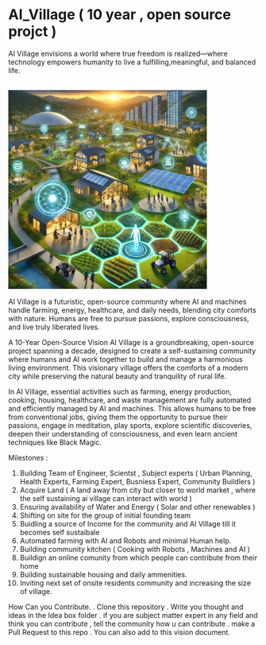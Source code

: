 # AI_Village ( 10 year , open source projct )
AI Village envisions a world where true freedom is realized—where technology empowers humanity to live a fulfilling,meaningful, and balanced life.

<br>
<img src="images/aivillage.png" alt="AI Village" width="400" height="400">

AI Village is a futuristic, open-source community where AI and machines handle farming, energy, healthcare, and daily needs, blending city comforts with nature. Humans are free to pursue passions, explore consciousness, and live truly liberated lives.

A 10-Year Open-Source Vision
AI Village is a groundbreaking, open-source project spanning a decade, designed to create a self-sustaining community where humans and AI work together to build and manage a harmonious living environment. This visionary village offers the comforts of a modern city while preserving the natural beauty and tranquility of rural life.

In AI Village, essential activities such as farming, energy production, cooking, housing, healthcare, and waste management are fully automated and efficiently managed by AI and machines. This allows humans to be free from conventional jobs, giving them the opportunity to pursue their passions, engage in meditation, play sports, explore scientific discoveries, deepen their understanding of consciousness, and even learn ancient techniques like Black Magic.

Milestones : 
1. Building Team of Engineer, Scientst , Subject experts ( Urban Planning, Health Experts, Farming Expert, Busniess Expert, Community Buildlers )
2. Acquire Land  ( A land away from city but closer to world market , where the self sustaining ai village can interact with world )
3. Ensuring availability of Water and Energy ( Solar and other renewables )
4. Shifting on site for the group of initial founding team
5. Buidling a source of Income for the community and AI Village till it becomes self sustaibale
6. Automated farming with AI and Robots and minimal Human help.
7. Building community kitchen ( Cooking with Robots , Machines and AI )
8. Buildign an online comunity from which people can contribute from their home
9. Building sustainable housing and daily ammenities.
10. Inviting next set of onsite residents community and increasing the size of village.




How Can you Contribute.
. Clone this repository 
. Write you thought and ideas in the Idea box folder
. if you are subject matter expert in any field and think you can contribute , tell the community how u can contribute
. make a Pull Request to this repo
. You can also add to this vision document.







